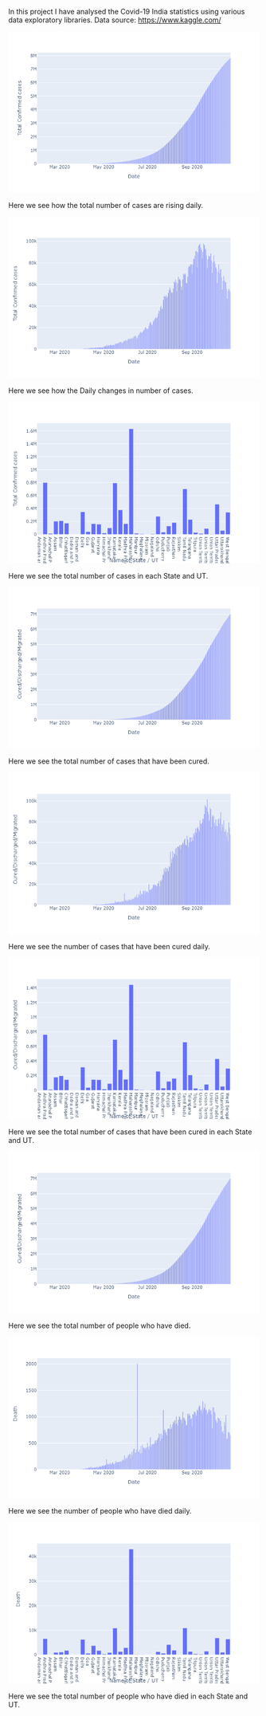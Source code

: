 In this project I have analysed the Covid-19 India statistics using various data exploratory libraries.
Data source: https://www.kaggle.com/

<img src="Data_Analysis_Images/TotalRiseInCases.png">

Here we see how the total number of cases are rising daily.

<img src="Data_Analysis_Images/DailyRiseInCases.png">

Here we see how the Daily changes in number of cases.

<img src="Data_Analysis_Images/StateTotal.png">

Here we see the total number of cases in each State and UT.

<img src="Data_Analysis_Images/TotalCured.png">

Here we see the total number of cases that have been cured.

<img src="Data_Analysis_Images/DailyCured.png">

Here we see the number of cases that have been cured daily.

<img src="Data_Analysis_Images/StateCured.png">

Here we see the total number of cases that have been cured in each State and UT.

<img src="Data_Analysis_Images/TotalDeaths.png">

Here we see the total number of people who have died.

<img src="Data_Analysis_Images/DailyDeaths.png">

Here we see the number of people who have died daily.

<img src="Data_Analysis_Images/StateDeaths.png">

Here we see the total number of people who have died in each State and UT.
